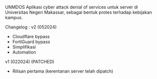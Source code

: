 UNMDOS Aplikasi cyber attack denial of services untuk server di Universitas Negeri Makassar, sebagai bentuk protes terhadap kebijakan kampus.

Changelog :
v2 (052024)
- Cloudflare bypass
- FortiGuard bypass
- Simplifikasi
- Automation

v1 (022024) (PATCHED)
- Rilisan pertama (kerentanan server telah dipatch)
